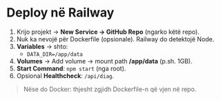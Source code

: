 # Deploy në Railway

1. Krijo projekt → **New Service → GitHub Repo** (ngarko këtë repo).
2. Nuk ka nevojë për Dockerfile (opsionale). Railway do detektojë Node.
3. **Variables** → shto:
   - `DATA_DIR=/app/data`
4. **Volumes** → Add volume → mount path **/app/data** (p.sh. 1GB).
5. **Start Command**: `npm start` (nga root).
6. Opsional **Healthcheck**: `/api/diag`.

> Nëse do Docker: thjesht zgjidh Dockerfile-n që vjen në repo.
